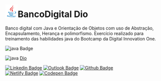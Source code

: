 #  <img src="https://raw.githubusercontent.com/devicons/devicon/master/icons/java/java-original.svg" alt="java" width="40" height="40"/>BancoDigital Dio

Banco digital com Java e Orientação de Objetos com uso de Abstração, Encapsulamento, Herança e polimorfismo.
Exercício realizado para treinamento das habilidades java do Bootcamp da Digital Innovation One.

![java Badge](https://img.shields.io/badge/Java-ED8B00?style=social-square&logo=java&logoColor=white)


<img src="https://hermes.digitalinnovation.one/assets/diome/logo-minimized.png" alt="java" width="25"/> [Dio](https://www.dio.me/sign-in)


[![Linkedin Badge](https://img.shields.io/badge/-LinkedIn-blue?style=flat-square&logo=Linkedin&logoColor=white&link=https://www.linkedin.com/in/marta-geraldo/)](https://www.linkedin.com/in/marta-geraldo/)
[![Outlook Badge](https://img.shields.io/badge/Hotmail--blue?style=social&logo=microsoft-outlook&logoColor=0078d4&link=mailto:mggeraldo@hotmail.com)](mailto:mggeraldo@hotmail.com)
 [![Github Badge](https://img.shields.io/badge/GitHub--000?style=social&logo=Github&logoColor=black&link=https://github.com/martageraldo)](https://github.com/martageraldo)
 <br>
[![Netlify Badge](https://img.shields.io/badge/Netlify-00C7B7?style=social-square=netlify&logoColor=white)](https://martageraldo.netlify.app/)
[![Codepen Badge](https://img.shields.io/badge/Codepen-000000?style=for-the-badge&logo=codepen&logoColor=white)](https://codepen.io/martageraldo)

